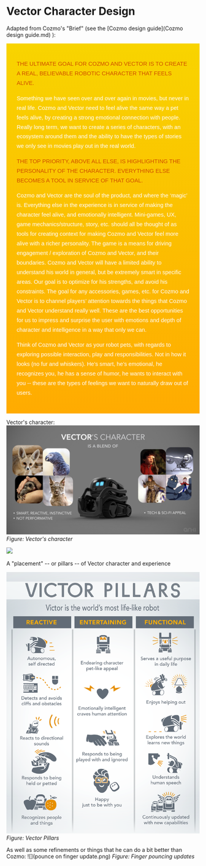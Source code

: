 # Vector Character Design

Adapted from Cozmo's "Brief" (see the [Cozmo design guide](Cozmo design guide.md) ):

<div width="100%" height="900em" style="font-family:Avenir,Arial;font-size:11pt;background-image: linear-gradient(#F8D400, #FFAB01);color:white">
<div style="max-width:6200pt;line-height: 1.7em; padding:20pt;">
<p style="color:#CF4C00;text-transform:uppercase">The ultimate goal for Cozmo and Vector is to create a real, believable robotic character that feels alive.

</p><p>Something we have seen over and over again in movies, but  never in real life. Cozmo and Vector need to feel alive the same way a pet feels alive, by creating a strong emotional connection with people. Really long term, we want to create a series of characters, with an ecosystem around them and the ability to have the types of stories we only see in movies play out in the real world.

</p><p style="color:#CF4C00;text-transform:uppercase">The top priority, above all else, is highlighting the personality of the character.  Everything else becomes a tool in service of that goal.

</p><p>Cozmo and Vector are the soul of the product, and where the ‘magic’ is.  Everything else in the experience is in service of making the
character feel alive, and emotionally intelligent.  Mini-games, UX, game mechanics/structure, story, etc. should all be thought of as tools for creating context for making Cozmo and Vector feel more alive with a richer personality. The game is a means for driving engagement / exploration of Cozmo and Vector, and their boundaries.  Cozmo and Vector will have a limited ability to understand his world in general, but be extremely smart in specific areas. Our goal is to optimize for his strengths, and avoid his constraints. The goal for any accessories, games, etc. for Cozmo and Vector is to channel players’ attention towards the things that Cozmo and Vector understand really well. These are the best opportunities for us to impress and surprise the user with emotions and depth of character and intelligence in a way that only we can.

</p><p>Think of Cozmo and Vector as your robot pets, with regards to exploring possible interaction, play and responsibilities.  Not in how it looks (no fur and whiskers). He’s smart, he’s emotional, he recognizes you, he has a sense of humor, he wants to interact with you -- these are the types of feelings we want to naturally draw out of users.

</p><p></p>
</div></div>

Vector's character:
![](1_du8JFpGzRGMXTjhFgiHNoQ.jpeg)
*Figure: Vector's character*

![](1d29ca68646d0ff15099d91dffcd6bb0_original.jpg)

A "placement" -- or pillars -- of Vector character and experience 

![](2018_Pillars.png)
*Figure: Vector Pillars*

As well as some refinements or things that he can do a bit better than Cozmo:
![](pounce on finger update.png)
*Figure: Finger pouncing updates*
